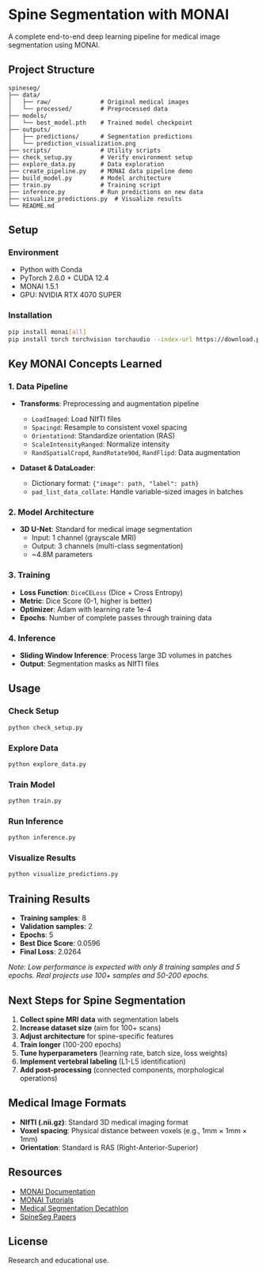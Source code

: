 # Spine Segmentation with MONAI

A complete end-to-end deep learning pipeline for medical image segmentation using MONAI.

## Project Structure
```
spineseg/
├── data/
│   ├── raw/              # Original medical images
│   └── processed/        # Preprocessed data
├── models/
│   └── best_model.pth    # Trained model checkpoint
├── outputs/
│   ├── predictions/      # Segmentation predictions
│   └── prediction_visualization.png
├── scripts/              # Utility scripts
├── check_setup.py        # Verify environment setup
├── explore_data.py       # Data exploration
├── create_pipeline.py    # MONAI data pipeline demo
├── build_model.py        # Model architecture
├── train.py              # Training script
├── inference.py          # Run predictions on new data
├── visualize_predictions.py  # Visualize results
└── README.md
```

## Setup

### Environment
- Python with Conda
- PyTorch 2.6.0 + CUDA 12.4
- MONAI 1.5.1
- GPU: NVIDIA RTX 4070 SUPER

### Installation
```bash
pip install monai[all]
pip install torch torchvision torchaudio --index-url https://download.pytorch.org/whl/cu124
```

## Key MONAI Concepts Learned

### 1. Data Pipeline
- **Transforms**: Preprocessing and augmentation pipeline
  - `LoadImaged`: Load NIfTI files
  - `Spacingd`: Resample to consistent voxel spacing
  - `Orientationd`: Standardize orientation (RAS)
  - `ScaleIntensityRanged`: Normalize intensity
  - `RandSpatialCropd`, `RandRotate90d`, `RandFlipd`: Data augmentation

- **Dataset & DataLoader**: 
  - Dictionary format: `{"image": path, "label": path}`
  - `pad_list_data_collate`: Handle variable-sized images in batches

### 2. Model Architecture
- **3D U-Net**: Standard for medical image segmentation
  - Input: 1 channel (grayscale MRI)
  - Output: 3 channels (multi-class segmentation)
  - ~4.8M parameters

### 3. Training
- **Loss Function**: `DiceCELoss` (Dice + Cross Entropy)
- **Metric**: Dice Score (0-1, higher is better)
- **Optimizer**: Adam with learning rate 1e-4
- **Epochs**: Number of complete passes through training data

### 4. Inference
- **Sliding Window Inference**: Process large 3D volumes in patches
- **Output**: Segmentation masks as NIfTI files

## Usage

### Check Setup
```bash
python check_setup.py
```

### Explore Data
```bash
python explore_data.py
```

### Train Model
```bash
python train.py
```

### Run Inference
```bash
python inference.py
```

### Visualize Results
```bash
python visualize_predictions.py
```

## Training Results

- **Training samples**: 8
- **Validation samples**: 2
- **Epochs**: 5
- **Best Dice Score**: 0.0596
- **Final Loss**: 2.0264

*Note: Low performance is expected with only 8 training samples and 5 epochs. Real projects use 100+ samples and 50-200 epochs.*

## Next Steps for Spine Segmentation

1. **Collect spine MRI data** with segmentation labels
2. **Increase dataset size** (aim for 100+ scans)
3. **Adjust architecture** for spine-specific features
4. **Train longer** (100-200 epochs)
5. **Tune hyperparameters** (learning rate, batch size, loss weights)
6. **Implement vertebral labeling** (L1-L5 identification)
7. **Add post-processing** (connected components, morphological operations)

## Medical Image Formats

- **NIfTI (.nii.gz)**: Standard 3D medical imaging format
- **Voxel spacing**: Physical distance between voxels (e.g., 1mm × 1mm × 1mm)
- **Orientation**: Standard is RAS (Right-Anterior-Superior)

## Resources

- [MONAI Documentation](https://docs.monai.io/)
- [MONAI Tutorials](https://github.com/Project-MONAI/tutorials)
- [Medical Segmentation Decathlon](http://medicaldecathlon.com/)
- [SpineSeg Papers](https://github.com/topics/spine-segmentation)

## License

Research and educational use.